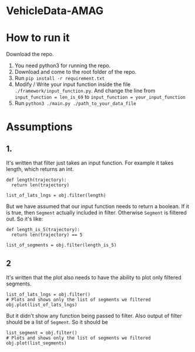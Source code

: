 # VehicleData-AMAG


# How to run it
Download the repo.
1. You need python3 for running the repo.
2. Download and come to the root folder of the repo.
3. Run `pip install -r requirement.txt`
4. Modify / Write your input function inside the file `./framework/input_function.py`. 
And change the line from `input_function = len_is_69` to `input_function = your_input_function`
5. Run `python3 ./main.py ./path_to_your_data_file`



# Assumptions
## 1.

It's written that filter just takes an input function. For example it takes length, which returns an int. 
```
def length(trajectory):
  return len(trajectory)

list_of_lats_lngs = obj.filter(length)
```
But we have assumed that our input function needs to return a boolean. 
If it is true, then `Segment` actually included in filter. 
Otherwise `Segment` is filtered out.
So it's like:
```
def length_is_5(trajectory):
  return len(trajectory) == 5

list_of_segments = obj.filter(length_is_5)
```
## 2
It's written that the plot also needs to have the ability to plot only filtered
segments.
 ```
list_of_lats_lngs = obj.filter()
# Plots and shows only the list of segments we filtered
obj.plot(list_of_lats_lngs)
```
But it didn't show any function being passed to filter. Also output of filter should be a list of `Segment`. 
So it should be 
```
list_segment = obj.filter()
# Plots and shows only the list of segments we filtered
obj.plot(list_segments)
```



